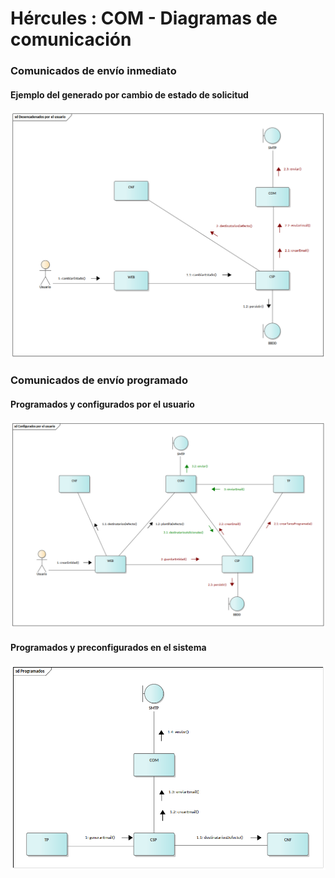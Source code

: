 # Hércules : COM \- Diagramas de comunicación



### Comunicados de envío inmediato

#### Ejemplo del generado por cambio de estado de solicitud

![](/attachments/597852857/597874109.png)

### Comunicados de envío programado

#### Programados y configurados por el usuario

![](/attachments/597852857/597874108.png)

#### Programados y preconfigurados en el sistema

![](/attachments/597852857/597874110.png)

  





